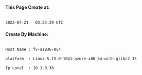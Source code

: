 
   
#### This Page Create at:

```bash

2023-07-21 - 03:35:39 UTC

```

#### Create By Machine:

```bash

Host Name : fv-az936-854

platform  : Linux-5.15.0-1041-azure-x86_64-with-glibc2.35

Ip Local  : 10.1.0.38

```

